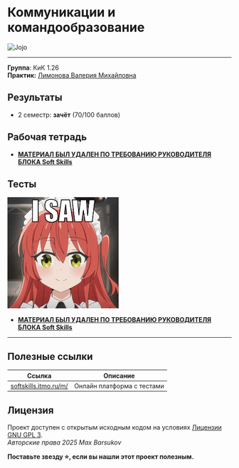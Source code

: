 # Коммуникации и командообразование

<img alt="Jojo" src="https://github.com/maxbarsukov/itmo/blob/master/.docs/jojo.gif" height="150">

---

**Группа**: КиК 1.26 \
**Практик:** [Лимонова Валерия Михайловна](https://my.itmo.ru/persons/229432)

## Результаты

- 2 семестр: **зачёт** (70/100 баллов)

## Рабочая тетрадь

- <b><u>МАТЕРИАЛ БЫЛ УДАЛЕН ПО ТРЕБОВАНИЮ РУКОВОДИТЕЛЯ БЛОКА Soft Skills</u></b>

## Тесты

<img alt="bocchi-the-rock-deleted" src="https://github.com/maxbarsukov/itmo/blob/master/.docs/bocchi-the-rock-deleted.gif" height="250">

- <b><u>МАТЕРИАЛ БЫЛ УДАЛЕН ПО ТРЕБОВАНИЮ РУКОВОДИТЕЛЯ БЛОКА Soft Skills</u></b>

---

## Полезные ссылки

| Ссылка | Описание |
| --- | --- |
| [softskills.itmo.ru/m/](https://softskills.itmo.ru/m/) | Онлайн платформа с тестами |

## Лицензия <a name="license"></a>

Проект доступен с открытым исходным кодом на условиях [Лицензии GNU GPL 3](https://opensource.org/license/gpl-3-0/). \
*Авторские права 2025 Max Barsukov*

**Поставьте звезду :star:, если вы нашли этот проект полезным.**
